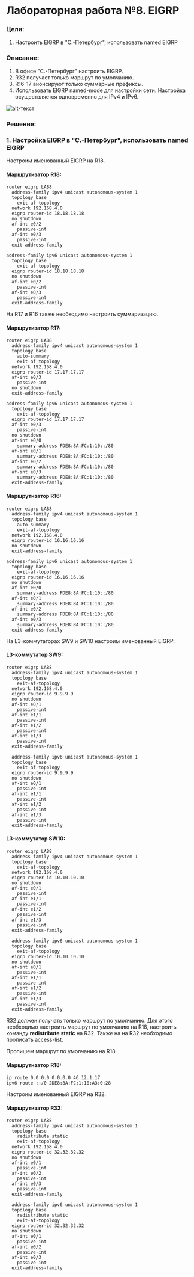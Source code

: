 # Лабораторная работа №8. EIGRP
### Цели:
1. Настроить EIGRP в "С.-Петербург", использовать named EIGRP

### Описание:
1. В офисе "С.-Петербург" настроить EIGRP.
2. R32 получает только маршрут по умолчанию.
3. R16-17 анонсируют только суммарные префиксы.
4. Использовать EIGRP named-mode для настройки сети. Настройка осуществляется одновременно для IPv4 и IPv6.

![alt-текст](https://github.com/MaratHakimyanov/otus-networks/blob/main/labs/Lab8/Lab8_Topology.JPG)

### Решение:
### 1. Настройка EIGRP в "С.-Петербург", использовать named EIGRP

Настроим именованный EIGRP на R18.
#### Маршрутизатор R18:
```
router eigrp LAB8
  address-family ipv4 unicast autonomous-system 1
  topology base
    exit-af-topology  
  network 192.168.4.0
  eigrp router-id 18.18.18.18
  no shutdown
  af-int e0/2
    passive-int
  af-int e0/3
    passive-int
  exit-address-family

address-family ipv6 unicast autonomous-system 1
  topology base
    exit-af-topology  
  eigrp router-id 18.18.18.18
  no shutdown
  af-int e0/2
    passive-int
  af-int e0/3
    passive-int
  exit-address-family
```


На R17 и R16 также необходимо настроить суммаризацию.
#### Маршрутизатор R17:
```
router eigrp LAB8
  address-family ipv4 unicast autonomous-system 1
  topology base
    auto-summary
    exit-af-topology  
  network 192.168.4.0
  eigrp router-id 17.17.17.17
  af-int e0/3
    passive-int
  no shutdown
  exit-address-family

address-family ipv6 unicast autonomous-system 1
  topology base
    exit-af-topology  
  eigrp router-id 17.17.17.17
  af-int e0/3
    passive-int
  no shutdown
  af-int e0/0  
    summary-address FDE8:8A:FC:1:10::/80
  af-int e0/1  
    summary-address FDE8:8A:FC:1:10::/80
  af-int e0/2  
    summary-address FDE8:8A:FC:1:10::/80
  af-int e0/3  
    summary-address FDE8:8A:FC:1:10::/80
  exit-address-family
```

#### Маршрутизатор R16:
```
router eigrp LAB8
  address-family ipv4 unicast autonomous-system 1
  topology base
    auto-summary
    exit-af-topology  
  network 192.168.4.0
  eigrp router-id 16.16.16.16
  no shutdown
  exit-address-family

address-family ipv6 unicast autonomous-system 1
  topology base
    exit-af-topology  
  eigrp router-id 16.16.16.16
  no shutdown
  af-int e0/0  
    summary-address FDE8:8A:FC:1:10::/80
  af-int e0/1  
    summary-address FDE8:8A:FC:1:10::/80
  af-int e0/2  
    summary-address FDE8:8A:FC:1:10::/80
  af-int e0/3  
    summary-address FDE8:8A:FC:1:10::/80
  exit-address-family
```

На L3-коммутаторах SW9 и SW10 настроим именованный EIGRP.
#### L3-коммутатор SW9:
```
router eigrp LAB8
  address-family ipv4 unicast autonomous-system 1
  topology base
    exit-af-topology  
  network 192.168.4.0
  eigrp router-id 9.9.9.9
  no shutdown
  af-int e0/1
    passive-int
  af-int e1/1
    passive-int
  af-int e1/2
    passive-int
  af-int e1/3
    passive-int  
  exit-address-family

  address-family ipv6 unicast autonomous-system 1
  topology base
    exit-af-topology  
  eigrp router-id 9.9.9.9
  no shutdown
  af-int e0/1
    passive-int
  af-int e1/1
    passive-int
  af-int e1/2
    passive-int
  af-int e1/3
    passive-int  
  exit-address-family
```

#### L3-коммутатор SW10:
```
router eigrp LAB8
  address-family ipv4 unicast autonomous-system 1
  topology base
    exit-af-topology  
  network 192.168.4.0
  eigrp router-id 10.10.10.10
  no shutdown
  af-int e0/1
    passive-int
  af-int e1/1
    passive-int
  af-int e1/2
    passive-int
  af-int e1/3
    passive-int  
  exit-address-family

  address-family ipv6 unicast autonomous-system 1
  topology base
    exit-af-topology  
  eigrp router-id 10.10.10.10
  no shutdown
  af-int e0/1
    passive-int
  af-int e1/1
    passive-int
  af-int e1/2
    passive-int
  af-int e1/3
    passive-int  
  exit-address-family
```

R32 должен получать только маршрут по умолчанию. Для этого необходимо настроить маршрут по умолчанию на R18, настроить команду **redistribute static** на R32. Также на на R32 необходимо прописать access-list.

Пропишем маршрут по умолчанию на R18.
#### Маршрутизатор R18:
```
ip route 0.0.0.0 0.0.0.0 46.12.1.17
ipv6 route ::/0 2DE8:8A:FC:1:10:A3:0:28
```

Настроим именованный EIGRP на R32.

#### Маршрутизатор R32:
```
router eigrp LAB8
  address-family ipv4 unicast autonomous-system 1
  topology base
    redistribute static
    exit-af-topology  
  network 192.168.4.0
  eigrp router-id 32.32.32.32
  no shutdown
  af-int e0/1
    passive-int
  af-int e0/2
    passive-int
  af-int e0/3
    passive-int 
  exit-address-family

  address-family ipv6 unicast autonomous-system 1
  topology base
    redistribute static
    exit-af-topology  
  eigrp router-id 32.32.32.32
  no shutdown
  af-int e0/1
    passive-int
  af-int e0/2
    passive-int
  af-int e0/3
    passive-int  
  exit-address-family
```





